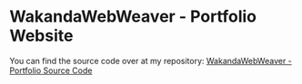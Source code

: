 # WakandaWebWeaver - Portfolio Website

You can find the source code over at my repository:
[WakandaWebWeaver - Portfolio Source Code](https://github.com/WakandaWebWeaver/wakandawebweaver.github.io-source)